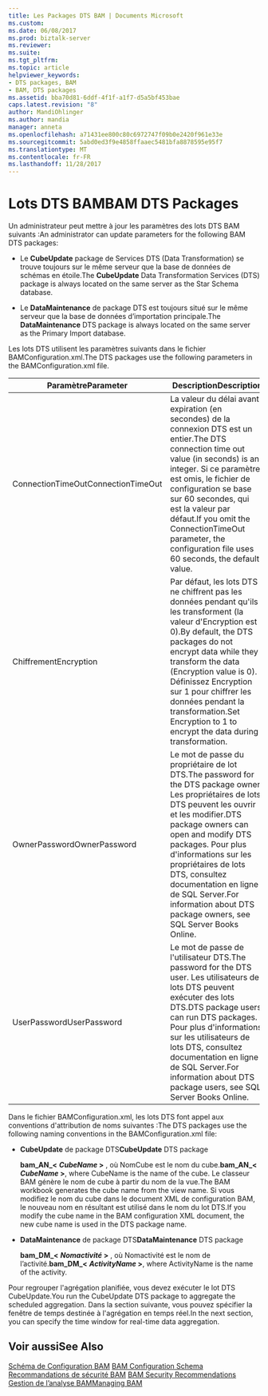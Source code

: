 ```yaml
---
title: Les Packages DTS BAM | Documents Microsoft
ms.custom: 
ms.date: 06/08/2017
ms.prod: biztalk-server
ms.reviewer: 
ms.suite: 
ms.tgt_pltfrm: 
ms.topic: article
helpviewer_keywords:
- DTS packages, BAM
- BAM, DTS packages
ms.assetid: bba70d81-6ddf-4f1f-a1f7-d5a5bf453bae
caps.latest.revision: "8"
author: MandiOhlinger
ms.author: mandia
manager: anneta
ms.openlocfilehash: a71431ee800c80c6972747f09b0e2420f961e33e
ms.sourcegitcommit: 5abd0ed3f9e4858ffaaec5481bfa8878595e95f7
ms.translationtype: MT
ms.contentlocale: fr-FR
ms.lasthandoff: 11/28/2017
---
```

# <a name="bam-dts-packages"></a><span data-ttu-id="ee324-102">Lots DTS BAM</span><span class="sxs-lookup"><span data-stu-id="ee324-102">BAM DTS Packages</span></span>
<span data-ttu-id="ee324-103">Un administrateur peut mettre à jour les paramètres des lots DTS BAM suivants :</span><span class="sxs-lookup"><span data-stu-id="ee324-103">An administrator can update parameters for the following BAM DTS packages:</span></span>  
  
-   <span data-ttu-id="ee324-104">Le **CubeUpdate** package de Services DTS (Data Transformation) se trouve toujours sur le même serveur que la base de données de schémas en étoile.</span><span class="sxs-lookup"><span data-stu-id="ee324-104">The **CubeUpdate** Data Transformation Services (DTS) package is always located on the same server as the Star Schema database.</span></span>  
  
-   <span data-ttu-id="ee324-105">Le **DataMaintenance** de package DTS est toujours situé sur le même serveur que la base de données d’importation principale.</span><span class="sxs-lookup"><span data-stu-id="ee324-105">The **DataMaintenance** DTS package is always located on the same server as the Primary Import database.</span></span>  
  
 <span data-ttu-id="ee324-106">Les lots DTS utilisent les paramètres suivants dans le fichier BAMConfiguration.xml.</span><span class="sxs-lookup"><span data-stu-id="ee324-106">The DTS packages use the following parameters in the BAMConfiguration.xml file.</span></span>  
  
|<span data-ttu-id="ee324-107">Paramètre</span><span class="sxs-lookup"><span data-stu-id="ee324-107">Parameter</span></span>|<span data-ttu-id="ee324-108"> Description</span><span class="sxs-lookup"><span data-stu-id="ee324-108">Description</span></span>|  
|---------------|-----------------|  
|<span data-ttu-id="ee324-109">ConnectionTimeOut</span><span class="sxs-lookup"><span data-stu-id="ee324-109">ConnectionTimeOut</span></span>|<span data-ttu-id="ee324-110">La valeur du délai avant expiration (en secondes) de la connexion DTS est un entier.</span><span class="sxs-lookup"><span data-stu-id="ee324-110">The DTS connection time out value (in seconds) is an integer.</span></span> <span data-ttu-id="ee324-111">Si ce paramètre est omis, le fichier de configuration se base sur 60 secondes, qui est la valeur par défaut.</span><span class="sxs-lookup"><span data-stu-id="ee324-111">If you omit the ConnectionTimeOut parameter, the configuration file uses 60 seconds, the default value.</span></span>|  
|<span data-ttu-id="ee324-112">Chiffrement</span><span class="sxs-lookup"><span data-stu-id="ee324-112">Encryption</span></span>|<span data-ttu-id="ee324-113">Par défaut, les lots DTS ne chiffrent pas les données pendant qu'ils les transforment (la valeur d'Encryption est 0).</span><span class="sxs-lookup"><span data-stu-id="ee324-113">By default, the DTS packages do not encrypt data while they transform the data (Encryption value is 0).</span></span> <span data-ttu-id="ee324-114">Définissez Encryption sur 1 pour chiffrer les données pendant la transformation.</span><span class="sxs-lookup"><span data-stu-id="ee324-114">Set Encryption to 1 to encrypt the data during transformation.</span></span>|  
|<span data-ttu-id="ee324-115">OwnerPassword</span><span class="sxs-lookup"><span data-stu-id="ee324-115">OwnerPassword</span></span>|<span data-ttu-id="ee324-116">Le mot de passe du propriétaire de lot DTS.</span><span class="sxs-lookup"><span data-stu-id="ee324-116">The password for the DTS package owner.</span></span> <span data-ttu-id="ee324-117">Les propriétaires de lots DTS peuvent les ouvrir et les modifier.</span><span class="sxs-lookup"><span data-stu-id="ee324-117">DTS package owners can open and modify DTS packages.</span></span> <span data-ttu-id="ee324-118">Pour plus d'informations sur les propriétaires de lots DTS, consultez documentation en ligne de SQL Server.</span><span class="sxs-lookup"><span data-stu-id="ee324-118">For information about DTS package owners, see SQL Server Books Online.</span></span>|  
|<span data-ttu-id="ee324-119">UserPassword</span><span class="sxs-lookup"><span data-stu-id="ee324-119">UserPassword</span></span>|<span data-ttu-id="ee324-120">Le mot de passe de l'utilisateur DTS.</span><span class="sxs-lookup"><span data-stu-id="ee324-120">The password for the DTS user.</span></span> <span data-ttu-id="ee324-121">Les utilisateurs de lots DTS peuvent exécuter des lots DTS.</span><span class="sxs-lookup"><span data-stu-id="ee324-121">DTS package users can run DTS packages.</span></span> <span data-ttu-id="ee324-122">Pour plus d'informations sur les utilisateurs de lots DTS, consultez documentation en ligne de SQL Server.</span><span class="sxs-lookup"><span data-stu-id="ee324-122">For information about DTS package users, see SQL Server Books Online.</span></span>|  
  
 <span data-ttu-id="ee324-123">Dans le fichier BAMConfiguration.xml, les lots DTS font appel aux conventions d'attribution de noms suivantes :</span><span class="sxs-lookup"><span data-stu-id="ee324-123">The DTS packages use the following naming conventions in the BAMConfiguration.xml file:</span></span>  
  
-   <span data-ttu-id="ee324-124">**CubeUpdate** de package DTS</span><span class="sxs-lookup"><span data-stu-id="ee324-124">**CubeUpdate** DTS package</span></span>  
  
     <span data-ttu-id="ee324-125">**bam_AN_\<**   ***CubeName* \>** , où NomCube est le nom du cube.</span><span class="sxs-lookup"><span data-stu-id="ee324-125">**bam_AN_\<** ***CubeName* \>**, where CubeName is the name of the cube.</span></span> <span data-ttu-id="ee324-126">Le classeur BAM génère le nom de cube à partir du nom de la vue.</span><span class="sxs-lookup"><span data-stu-id="ee324-126">The BAM workbook generates the cube name from the view name.</span></span> <span data-ttu-id="ee324-127">Si vous modifiez le nom du cube dans le document XML de configuration BAM, le nouveau nom en résultant est utilisé dans le nom du lot DTS.</span><span class="sxs-lookup"><span data-stu-id="ee324-127">If you modify the cube name in the BAM configuration XML document, the new cube name is used in the DTS package name.</span></span>  
  
-   <span data-ttu-id="ee324-128">**DataMaintenance** de package DTS</span><span class="sxs-lookup"><span data-stu-id="ee324-128">**DataMaintenance** DTS package</span></span>  
  
     <span data-ttu-id="ee324-129">**bam_DM_\<**   ***Nomactivité* \>** , où Nomactivité est le nom de l’activité.</span><span class="sxs-lookup"><span data-stu-id="ee324-129">**bam_DM_\<** ***ActivityName* \>**, where ActivityName is the name of the activity.</span></span>  
  
 <span data-ttu-id="ee324-130">Pour regrouper l'agrégation planifiée, vous devez exécuter le lot DTS CubeUpdate.</span><span class="sxs-lookup"><span data-stu-id="ee324-130">You run the CubeUpdate DTS package to aggregate the scheduled aggregation.</span></span> <span data-ttu-id="ee324-131">Dans la section suivante, vous pouvez spécifier la fenêtre de temps destinée à l'agrégation en temps réel.</span><span class="sxs-lookup"><span data-stu-id="ee324-131">In the next section, you can specify the time window for real-time data aggregation.</span></span>  
  
## <a name="see-also"></a><span data-ttu-id="ee324-132">Voir aussi</span><span class="sxs-lookup"><span data-stu-id="ee324-132">See Also</span></span>  
 <span data-ttu-id="ee324-133">[Schéma de Configuration BAM](../core/bam-configuration-schema.md) </span><span class="sxs-lookup"><span data-stu-id="ee324-133">[BAM Configuration Schema](../core/bam-configuration-schema.md) </span></span>  
 <span data-ttu-id="ee324-134">[Recommandations de sécurité BAM](../core/bam-security-recommendations.md) </span><span class="sxs-lookup"><span data-stu-id="ee324-134">[BAM Security Recommendations](../core/bam-security-recommendations.md) </span></span>  
 [<span data-ttu-id="ee324-135">Gestion de l’analyse BAM</span><span class="sxs-lookup"><span data-stu-id="ee324-135">Managing BAM</span></span>](../core/managing-bam.md)